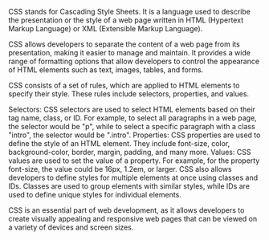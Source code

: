 CSS stands for Cascading Style Sheets. It is a language used to describe the presentation or the style of a web page written in HTML (Hypertext Markup Language) or XML (Extensible Markup Language).

CSS allows developers to separate the content of a web page from its presentation, making it easier to manage and maintain. It provides a wide range of formatting options that allow developers to control the appearance of HTML elements such as text, images, tables, and forms.

CSS consists of a set of rules, which are applied to HTML elements to specify their style. These rules include selectors, properties, and values.

Selectors: CSS selectors are used to select HTML elements based on their tag name, class, or ID. For example, to select all paragraphs in a web page, the selector would be "p", while to select a specific paragraph with a class "intro", the selector would be ".intro".
Properties: CSS properties are used to define the style of an HTML element. They include font-size, color, background-color, border, margin, padding, and many more.
Values: CSS values are used to set the value of a property. For example, for the property font-size, the value could be 16px, 1.2em, or larger.
CSS also allows developers to define styles for multiple elements at once using classes and IDs. Classes are used to group elements with similar styles, while IDs are used to define unique styles for individual elements.

CSS is an essential part of web development, as it allows developers to create visually appealing and responsive web pages that can be viewed on a variety of devices and screen sizes.